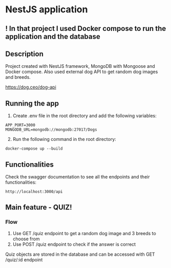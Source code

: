 # NestJS application

## ! In that project I used Docker compose to run the application and the database

## Description

Project created with NestJS framework, MongoDB with Mongoose and Docker compose. Also used external dog API to get random dog images and breeds.

https://dog.ceo/dog-api

## Running the app

1. Create .env file in the root directory and add the following variables:

```
APP_PORT=3000
MONGODB_URL=mongodb://mongodb:27017/Dogs
```

2. Run the following command in the root directory:

```
docker-compose up --build
```

## Functionalities

Check the swagger documentation to see all the endpoints and their functionalities:

```
http://localhost:3000/api
```

## Main feature - QUIZ!

### Flow

1. Use GET /quiz endpoint to get a random dog image and 3 breeds to choose from
2. Use POST /quiz endpoint to check if the answer is correct

Quiz objects are stored in the database and can be accessed with GET /quiz/:id endpoint
